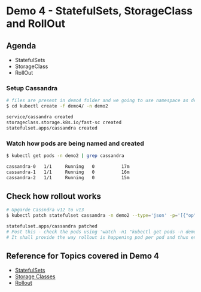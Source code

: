 # Demo 4 - StatefulSets, StorageClass and RollOut


## Agenda

* StatefulSets
* StorageClass
* RollOut

### Setup Cassandra

```sh
# files are present in demo4 folder and we going to use namespace as demo2
$ cd kubectl create -f demo4/ -n demo2

service/cassandra created
storageclass.storage.k8s.io/fast-sc created
statefulset.apps/cassandra created
```

### Watch how pods are being named and created

```sh
$ kubectl get pods -n demo2 | grep cassandra

cassandra-0   1/1     Running   0          17m
cassandra-1   1/1     Running   0          16m
cassandra-2   1/1     Running   0          15m
```

## Check how rollout works

```sh
# Upgarde Cassndra v12 to v13
$ kubectl patch statefulset cassandra -n demo2 --type='json' -p='[{"op": "replace", "path": "/spec/template/spec/containers/0/image", "value":"gcr.io/google-samples/cassandra:v13"}]'

statefulset.apps/cassandra patched
# Post this - check the pods using 'watch -n1 "kubectl get pods -n demo2 | grep cassandra"'
# It shall provide the way rollout is happening pod per pod and thus ensuring availability of service always
```

## Reference for Topics covered in Demo 4

* [StatefulSets](https://kubernetes.io/docs/concepts/workloads/controllers/statefulset/)
* [Storage Classes](https://kubernetes.io/docs/concepts/storage/storage-classes/)
* [Rollout](https://medium.com/platformer-blog/enable-rolling-updates-in-kubernetes-with-zero-downtime-31d7ec388c81)

